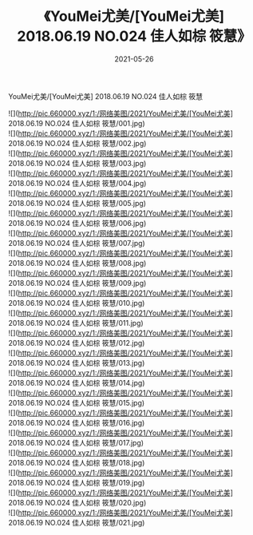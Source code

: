 ﻿---
layout: post
title:  《YouMei尤美/[YouMei尤美] 2018.06.19 NO.024 佳人如棕 筱慧》
date:   2021-05-26
img: http://pic.660000.xyz/1:/网络美图/2021/YouMei尤美/[YouMei尤美] 2018.06.19 NO.024 佳人如棕 筱慧/000.jpg
categories: [美女, 清纯, 唯美]
---

YouMei尤美/[YouMei尤美] 2018.06.19 NO.024 佳人如棕 筱慧

 ![](http://pic.660000.xyz/1:/网络美图/2021/YouMei尤美/[YouMei尤美] 2018.06.19 NO.024 佳人如棕 筱慧/001.jpg) <br>![](http://pic.660000.xyz/1:/网络美图/2021/YouMei尤美/[YouMei尤美] 2018.06.19 NO.024 佳人如棕 筱慧/002.jpg) <br>![](http://pic.660000.xyz/1:/网络美图/2021/YouMei尤美/[YouMei尤美] 2018.06.19 NO.024 佳人如棕 筱慧/003.jpg) <br>![](http://pic.660000.xyz/1:/网络美图/2021/YouMei尤美/[YouMei尤美] 2018.06.19 NO.024 佳人如棕 筱慧/004.jpg) <br>![](http://pic.660000.xyz/1:/网络美图/2021/YouMei尤美/[YouMei尤美] 2018.06.19 NO.024 佳人如棕 筱慧/005.jpg) <br>![](http://pic.660000.xyz/1:/网络美图/2021/YouMei尤美/[YouMei尤美] 2018.06.19 NO.024 佳人如棕 筱慧/006.jpg) <br>![](http://pic.660000.xyz/1:/网络美图/2021/YouMei尤美/[YouMei尤美] 2018.06.19 NO.024 佳人如棕 筱慧/007.jpg) <br>![](http://pic.660000.xyz/1:/网络美图/2021/YouMei尤美/[YouMei尤美] 2018.06.19 NO.024 佳人如棕 筱慧/008.jpg) <br>![](http://pic.660000.xyz/1:/网络美图/2021/YouMei尤美/[YouMei尤美] 2018.06.19 NO.024 佳人如棕 筱慧/009.jpg) <br>![](http://pic.660000.xyz/1:/网络美图/2021/YouMei尤美/[YouMei尤美] 2018.06.19 NO.024 佳人如棕 筱慧/010.jpg) <br>![](http://pic.660000.xyz/1:/网络美图/2021/YouMei尤美/[YouMei尤美] 2018.06.19 NO.024 佳人如棕 筱慧/011.jpg) <br>![](http://pic.660000.xyz/1:/网络美图/2021/YouMei尤美/[YouMei尤美] 2018.06.19 NO.024 佳人如棕 筱慧/012.jpg) <br>![](http://pic.660000.xyz/1:/网络美图/2021/YouMei尤美/[YouMei尤美] 2018.06.19 NO.024 佳人如棕 筱慧/013.jpg) <br>![](http://pic.660000.xyz/1:/网络美图/2021/YouMei尤美/[YouMei尤美] 2018.06.19 NO.024 佳人如棕 筱慧/014.jpg) <br>![](http://pic.660000.xyz/1:/网络美图/2021/YouMei尤美/[YouMei尤美] 2018.06.19 NO.024 佳人如棕 筱慧/015.jpg) <br>![](http://pic.660000.xyz/1:/网络美图/2021/YouMei尤美/[YouMei尤美] 2018.06.19 NO.024 佳人如棕 筱慧/016.jpg) <br>![](http://pic.660000.xyz/1:/网络美图/2021/YouMei尤美/[YouMei尤美] 2018.06.19 NO.024 佳人如棕 筱慧/017.jpg) <br>![](http://pic.660000.xyz/1:/网络美图/2021/YouMei尤美/[YouMei尤美] 2018.06.19 NO.024 佳人如棕 筱慧/018.jpg) <br>![](http://pic.660000.xyz/1:/网络美图/2021/YouMei尤美/[YouMei尤美] 2018.06.19 NO.024 佳人如棕 筱慧/019.jpg) <br>![](http://pic.660000.xyz/1:/网络美图/2021/YouMei尤美/[YouMei尤美] 2018.06.19 NO.024 佳人如棕 筱慧/020.jpg) <br>![](http://pic.660000.xyz/1:/网络美图/2021/YouMei尤美/[YouMei尤美] 2018.06.19 NO.024 佳人如棕 筱慧/021.jpg) <br>